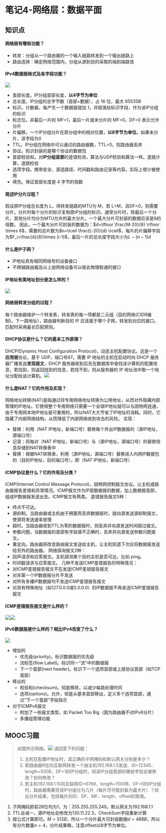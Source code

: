 # 笔记4-网络层：数据平面

## 知识点

#### 网络层有哪些功能？

- 转发：分组从一个路由器的一个输入链路转发到一个输出链路上
- 路由选择：确定网络范围内，分组从源到目的采取的端到端路径
<!--ID: 1673505659378-->


#### IPv4数据报格式及各字段功能？

![](assets/20230111180208.png)
- 首部长度。IP分组首部长度，**以4字节为单位**
- 总长度。IP分组的总字节数（首部+数据），占 16 位，最大 65535B
- 标识。计数器，每产生一个数据报就加 1，并赋值给标识字段，作为该IP分组的标识
- 标志位。非最后一片的 MF=1，最后一片或未分片的 MF=0，DF=0 表示允许分片
- 片偏移。一个IP分组分片在原分组中的相对位置，**以8字节为单位**。如果未分片，该字段为0
- TTL。IP分组在网络中可以通过的路由器数，TTL=0，则路由器丢弃
- 协议。知识封装的是哪个协议的数据包
- 首部校验和。对**IP分组首部**的差错检测，算法与UDP校验和算法一样。逐跳计算，逐跳检验
- 选项字段。携带安全、源选路径、时间戳和路由记录等内容。实际上很少被使用
- 填充。保证首部长度是 4 字节的倍数
<!--ID: 1673505659385-->


#### 简述IP分片过程？

假设原IP分组总长度为 L，待转发链路的MTU为 M，若 L>M，且DF=0，则需要分片。分片时每个分片的标识复制原IP分组的标识。通常分片时，除最后一个分片，其他分片均分为MTU允许的最大分片。一个最大分片可封装的数据应该是8的倍数。
因此，一个最大分片可封装的数据为：$d=\lfloor \frac{M-20}{8} \rfloor \times 8$，需要的总片数为$n=\lceil \frac{L-20}{d} \rceil$，每片的片偏移字段为$F_i=\frac{d}{8}\times (i-1)$，最后一片的总长度字段大小为$L-(n-1)d$
<!--ID: 1673505659392-->


#### 什么是IP子网？

- IP地址具有相同网络号的设备接口
- 不跨越路由器及以上层网络设备可以彼此物理联通的接口
<!--ID: 1673505659399-->

#### IP地址有类地址划分是怎么样的？
![](assets/20230112145126.png)
<!--ID: 1673510366382-->


#### 网络层转发分组的过程？
每个路由器维护一个转发表，转发表的每一项都是二元组（目的网络(CIDR编制)，下一跳地址），路由器判断目的 IP 应该属于哪个子网，转发到对应的接口。匹配时采用最长匹配原则。
<!--ID: 1673510366396-->


#### DHCP协议是什么？它的基本工作原理？
DHCP(Dynamic Host Configuration Protocol)，动态主机配置协议。这是一个**应用层**协议，基于 UDP，端口号67。需要 IP 地址的主机在启动时向 DHCP 服务器广播发送**发现报文**，DHCP 服务器收到后先在数据库中查找该计算机的配置信息，若找到，则返回找到的信息，若找不到，则从服务器的 IP 地址池中取一个地址分配给该计算机。![](assets/20230112155855.png)
<!--ID: 1673510366403-->

#### 什么是NAT？它的作用及实现？
网络地址转换(NAT)是指通过将专用网络地址转换为公用地址，从而对外隐藏内部管理的IP地址。它使得整个专用网络只需要一个全球IP地址就可以与因特网连通，由于专用网本地IP地址是可重用的，所以NAT大大节省了IP地址的消耗。同时，它隐藏了内部网络结构，从而降低了内部网络收到攻击的风险。
实现：
- 替换：利用（NAT IP地址，新端口号）替换每个外出IP数据报的（源IP地址，源端口号）
- 记录：将每对（NAT IP地址，新端口号）与（源IP地址，源端口号）的替换信息存储到NAT转换表中
- 替换：根据NAT转换表，利用（源IP地址，源端口号）替换进入内网IP数据包的（目的IP地址，目的端口号），即（NAT IP地址，新端口号）
<!--ID: 1673511144883-->

#### ICMP协议是什么？它的作用及分类？
ICMP(Internet Control Message Protocol)，因特网控制报文协议。让主机或路由器报告差错和异常情况。ICMP报文作为IP层数据报的数据，加上数据报首部，组成IP数据报发送出去。ICMP报文有两类。
差错报告报文5种：
- 终点不可达。
- 源抑制。当路由器或主机由于拥塞而丢弃数据报时，就向源发送源抑制报文，使源将发送速率放慢
- 超时。当路由器收到TTL为零的数据报时，则丢弃并向源发送时间超过报文。
- 参数问题。当数据报的首部有字段值不正确时，丢弃并向源发送参数问题报文。
- 重定向。路由器把改变路由报文发送给主机，让主机知道下次应将数据报发送给另外的路由器。
网络探询报文2种：
- 回声请求和应答报文。主机探测某个目的主机是否可达，比如 ping。
- 时间戳请求与应答报文。
几种不发送ICMP差错报告的特殊情况：
- 对ICMP差错报告报文不在发送ICMP差错报告报文
- 对非第一个IP数据报分片不发送
- 对所有多播IP数据报均不发送ICMP差错报告报文
- 对具有特殊地址（如127.0.0.0或0.0.0.0）的IP数据报不再发送ICMP差错报告报文
<!--ID: 1673512386882-->

#### ICMP差错报告报文是什么样的？
![](assets/20230112164929.png)![](assets/20230112164942.png)
<!--ID: 1673515159627-->


#### IPv6数据报是什么样的？相比IPv4改变了什么？
![](assets/20230112165257.png)
- 增加的
	- 优先级(priority)。标识数据报的优先级
	- 流标签(flow Label)。标识同一“流”中的数据报
	- 下一个首部(next header)。标识下一个选项首部或上层协议首部（如TCP首部）
- 移出的
	- 校验和(checksum)。彻底移除，以减少每跳处理时间
	- 选项(options)。允许，但是从基本首部移出，定义多个选项首部，通过“下一个首部”字段指示
- 对于ICMPv6报文
	- 附加了一些报文类型，如 Packet Too Big（因为路由器不对IPv6分片）
	- 多播组管理功能
	<!--ID: 1673515159637-->


## MOOC习题
> 如图所示网络。![](assets/20230112170459.png)
> 请回答下列问题：
> 1. 主机在配置IP地址时，其正确的子网掩码和默认网关分别是多少？
> 2. 若路由器R在向互联网转发一个由主机192.168.1.5发送、ID=12345、length=500B、DF=1的IP分组时，则该IP分组首部的哪些字段会被修改？如何修改？
> 3. 若主机192.168.1.10向互联网ID=6789、length=1500B、DF=0的IP分组时，路由器需要将该IP分组分为几片（每片尽可能封装为最大片）？给出分片结果，包括每片的ID、DF、MF、length、offset的取值。

1. 子网掩码即前28位均为1，为：255.255.255.240。默认网关为192.168.1.1
2. TTL会减一，源IP地址会修改为130.11.22.3，CheckSum字段重新计算
3. 按公式计算即可。$M=512B$，所以一个分片最大可封装数据$d=488B$，所以有分片数量$n=4$，分片结果略，注意offset以8字节为单位。

